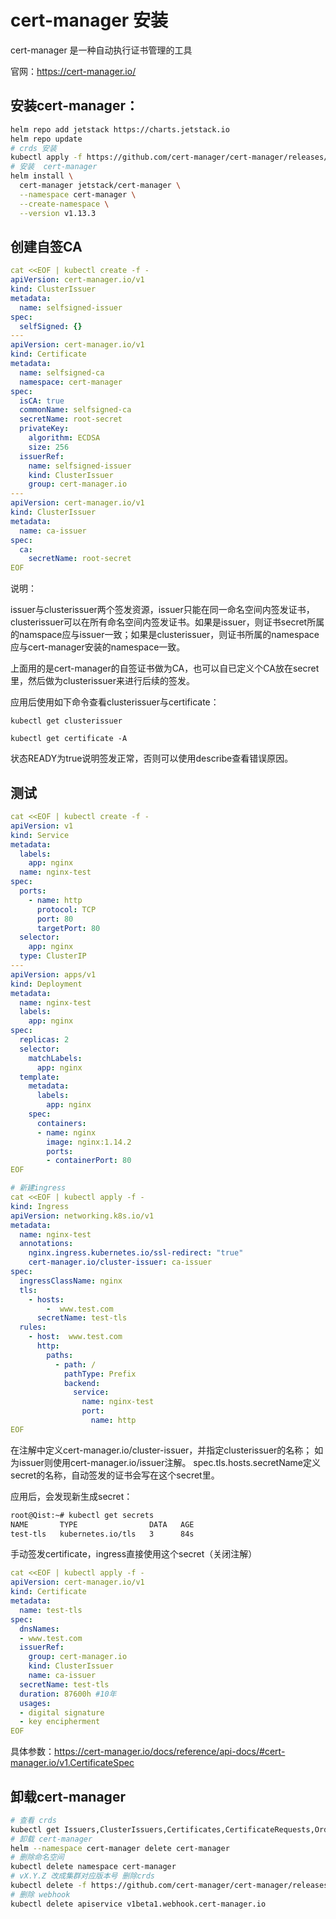# cert-manager 安装

cert-manager 是一种自动执行证书管理的工具

官网：https://cert-manager.io/

## 安装cert-manager：

```bash
helm repo add jetstack https://charts.jetstack.io
helm repo update
# crds 安装
kubectl apply -f https://github.com/cert-manager/cert-manager/releases/download/v1.13.3/cert-manager.crds.yaml
# 安装  cert-manager
helm install \
  cert-manager jetstack/cert-manager \
  --namespace cert-manager \
  --create-namespace \
  --version v1.13.3
```

## 创建自签CA

```yaml
cat <<EOF | kubectl create -f -
apiVersion: cert-manager.io/v1
kind: ClusterIssuer
metadata:
  name: selfsigned-issuer
spec:
  selfSigned: {}
---
apiVersion: cert-manager.io/v1
kind: Certificate
metadata:
  name: selfsigned-ca
  namespace: cert-manager
spec:
  isCA: true
  commonName: selfsigned-ca
  secretName: root-secret
  privateKey:
    algorithm: ECDSA
    size: 256
  issuerRef:
    name: selfsigned-issuer
    kind: ClusterIssuer
    group: cert-manager.io
---
apiVersion: cert-manager.io/v1
kind: ClusterIssuer
metadata:
  name: ca-issuer
spec:
  ca:
    secretName: root-secret
EOF
```

说明：

issuer与clusterissuer两个签发资源，issuer只能在同一命名空间内签发证书，clusterissuer可以在所有命名空间内签发证书。如果是issuer，则证书secret所属的namspace应与issuer一致；如果是clusterissuer，则证书所属的namespace应与cert-manager安装的namespace一致。

上面用的是cert-manager的自签证书做为CA，也可以自已定义个CA放在secret里，然后做为clusterissuer来进行后续的签发。

应用后使用如下命令查看clusterissuer与certificate：

`kubectl get clusterissuer`

`kubectl get certificate -A`

状态READY为true说明签发正常，否则可以使用describe查看错误原因。

## 测试

```yaml
cat <<EOF | kubectl create -f -
apiVersion: v1
kind: Service
metadata:
  labels:
    app: nginx
  name: nginx-test
spec:
  ports:
    - name: http
      protocol: TCP
      port: 80
      targetPort: 80
  selector:
    app: nginx
  type: ClusterIP
---
apiVersion: apps/v1
kind: Deployment
metadata:
  name: nginx-test
  labels:
    app: nginx
spec:
  replicas: 2
  selector:
    matchLabels:
      app: nginx
  template:
    metadata:
      labels:
        app: nginx
    spec:
      containers:
      - name: nginx
        image: nginx:1.14.2
        ports:
        - containerPort: 80
EOF

# 新建ingress
cat <<EOF | kubectl apply -f -
kind: Ingress
apiVersion: networking.k8s.io/v1
metadata:
  name: nginx-test
  annotations:
    nginx.ingress.kubernetes.io/ssl-redirect: "true"
    cert-manager.io/cluster-issuer: ca-issuer
spec:
  ingressClassName: nginx
  tls:
    - hosts:
        -  www.test.com
      secretName: test-tls
  rules:
    - host:  www.test.com
      http:
        paths:
          - path: /
            pathType: Prefix
            backend:
              service:
                name: nginx-test
                port:
                  name: http
EOF
```

在注解中定义cert-manager.io/cluster-issuer，并指定clusterissuer的名称；
如为issuer则使用cert-manager.io/issuer注解。
spec.tls.hosts.secretName定义secret的名称，自动签发的证书会写在这个secret里。

应用后，会发现新生成secret：

```txt
root@Qist:~# kubectl get secrets
NAME       TYPE                DATA   AGE
test-tls   kubernetes.io/tls   3      84s
```

手动签发certificate，ingress直接使用这个secret（关闭注解）

```yaml
cat <<EOF | kubectl apply -f -
apiVersion: cert-manager.io/v1
kind: Certificate
metadata:
  name: test-tls
spec:
  dnsNames:
  - www.test.com
  issuerRef:
    group: cert-manager.io
    kind: ClusterIssuer
    name: ca-issuer
  secretName: test-tls
  duration: 87600h #10年
  usages:
  - digital signature
  - key encipherment
EOF
```
具体参数：https://cert-manager.io/docs/reference/api-docs/#cert-manager.io/v1.CertificateSpec

## 卸载cert-manager

```bash
# 查看 crds
kubectl get Issuers,ClusterIssuers,Certificates,CertificateRequests,Orders,Challenges --all-namespaces
# 卸载 cert-manager
helm --namespace cert-manager delete cert-manager
# 删除命名空间
kubectl delete namespace cert-manager
# vX.Y.Z 改成集群对应版本号 删除crds
kubectl delete -f https://github.com/cert-manager/cert-manager/releases/download/vX.Y.Z/cert-manager.crds.yaml  
# 删除 webhook 
kubectl delete apiservice v1beta1.webhook.cert-manager.io
```